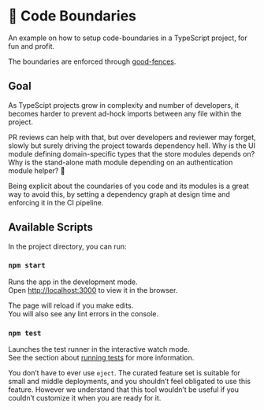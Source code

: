 # 🚧 Code Boundaries

An example on how to setup code-boundaries in a TypeScript project, for fun and profit.

The boundaries are enforced through [good-fences](https://github.com/smikula/good-fences).

## Goal

As TypeScipt projects grow in complexity and number of developers, it becomes harder to prevent ad-hock imports between any file within the project.

PR reviews can help with that, but over developers and reviewer may forget, slowly but surely driving the project towards dependency hell.
Why is the UI module defining domain-specific types that the store modules depends on?
Why is the stand-alone math module depending on an authentication module helper? 🤔

Being explicit about the coundaries of you code and its modules is a great way to avoid this, by setting a dependency graph at design time and enforcing it in the CI pipeline.

## Available Scripts

In the project directory, you can run:

### `npm start`

Runs the app in the development mode.\
Open [http://localhost:3000](http://localhost:3000) to view it in the browser.

The page will reload if you make edits.\
You will also see any lint errors in the console.

### `npm test`

Launches the test runner in the interactive watch mode.\
See the section about [running tests](https://facebook.github.io/create-react-app/docs/running-tests) for more information.


You don’t have to ever use `eject`. The curated feature set is suitable for small and middle deployments, and you shouldn’t feel obligated to use this feature. However we understand that this tool wouldn’t be useful if you couldn’t customize it when you are ready for it.
